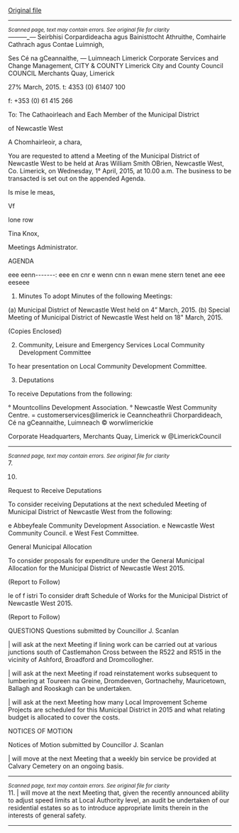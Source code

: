 [Original file](https://www.limerick.ie/sites/default/files/media/documents/2017-07/agenda_-_muncipal_district_of_newcastle_west_-_1_april_2015.pdf)

---
*<small>Scanned page, text may contain errors. See original file for clarity</small>*  
_——_—_— Seirbhisi Corpardideacha agus Bainisttocht Athruithe,
Comhairle Cathrach agus Contae Luimnigh,

Ses Cé na gCeannaithe,
— Luimneach
Limerick Corporate Services and Change Management,
CITY & COUNTY Limerick City and County Council
COUNCIL Merchants Quay,
Limerick

27% March, 2015. t: 4353 (0) 61407 100

f: +353 (0) 61 415 266

To: The Cathaoirleach and Each Member of the Municipal District

of Newcastle West

A Chomhairleoir, a chara,

You are requested to attend a Meeting of the Municipal District of Newcastle West to be held at
Aras William Smith OBrien, Newcastle West, Co. Limerick, on Wednesday, 1° April, 2015, at
10.00 a.m. The business to be transacted is set out on the appended Agenda.

Is mise le meas,

Vf

lone row

Tina Knox,

Meetings Administrator.

AGENDA

eee eenn-------: eee en cnr e wenn cnn n ewan mene stern tenet ane eee eeseee

1. Minutes
To adopt Minutes of the following Meetings:

(a) Municipal District of Newcastle West held on 4” March, 2015.
(b) Special Meeting of Municipal District of Newcastle West held on 18" March, 2015.

(Copies Enclosed)

2. Community, Leisure and Emergency Services
Local Community Development Committee

To hear presentation on Local Community Development Committee.

3. Deputations

To receive Deputations from the following:

° Mountcollins Development Association.
° Newcastle West Community Centre.
= customerservices@limerick ie
Ceanncheathrii Chorpardideach, Cé na gCeannaithe, Luimneach © worwlimerickie

Corporate Headquarters, Merchants Quay, Limerick w @LimerickCouncil


---
*<small>Scanned page, text may contain errors. See original file for clarity</small>*  
7.

10.

Request to Receive Deputations

To consider receiving Deputations at the next scheduled Meeting of Municipal District of
Newcastle West from the following:

e Abbeyfeale Community Development Association.
e Newcastle West Community Council.
e West Fest Committee.

General Municipal Allocation

To consider proposals for expenditure under the General Municipal Allocation for the
Municipal District of Newcastle West 2015.

(Report to Follow)

le of f istri
To consider draft Schedule of Works for the Municipal District of Newcastle West 2015.

(Report to Follow)

QUESTIONS
Questions submitted by Councillor J. Scanlan

| will ask at the next Meeting if lining work can be carried out at various junctions south of
Castlemahon Cross between the R522 and R515 in the vicinity of Ashford, Broadford
and Dromcollogher.

| will ask at the next Meeting if road reinstatement works subsequent to lumbering at
Toureen na Greine, Dromdeeven, Gortnachehy, Mauricetown, Ballagh and Rooskagh
can be undertaken.

| will ask at the next Meeting how many Local Improvement Scheme Projects are
scheduled for this Municipal District in 2015 and what relating budget is allocated to
cover the costs.

NOTICES OF MOTION

Notices of Motion submitted by Councillor J. Scanlan

| will move at the next Meeting that a weekly bin service be provided at Calvary Cemetery
on an ongoing basis.


---
*<small>Scanned page, text may contain errors. See original file for clarity</small>*  
11. | will move at the next Meeting that, given the recently announced ability to adjust speed
limits at Local Authority level, an audit be undertaken of our residential estates so as to
introduce appropriate limits therein in the interests of general safety.


---
